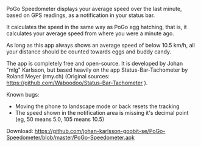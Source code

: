 PoGo Speedometer displays your average speed over the last minute, based on GPS readings, as a notification in your status bar.

It calculates the speed in the same way as PoGo egg hatching, that is, it calculates your average speed from where you were a minute ago.

As long as this app always shows an average speed of below 10.5 km/h, all your distance should be counted towards eggs and buddy candy.

The app is completely free and open-source. It is developed by Johan "mlg" Karlsson, but based heavily on the app Status-Bar-Tachometer by Roland Meyer (rmy.ch) (Original sources: https://github.com/Waboodoo/Status-Bar-Tachometer ).

Known bugs:
 * Moving the phone to landscape mode or back resets the tracking
 * The speed shown in the notification area is missing it's decimal point (eg, 50 means 5.0, 105 means 10.5)

Download: https://github.com/johan-karlsson-goobit-se/PoGo-Speedometer/blob/master/PoGo-Speedometer.apk
